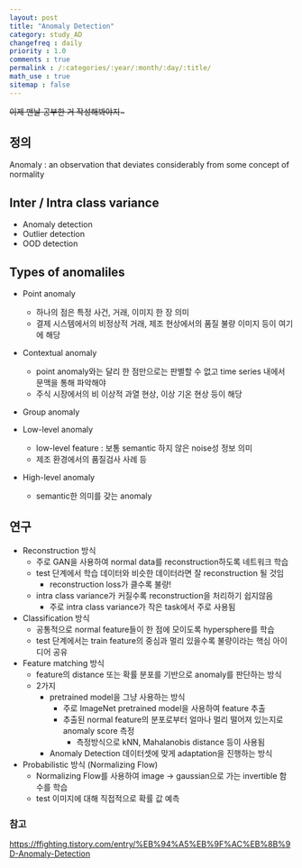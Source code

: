 ```yaml
---
layout: post
title: "Anomaly Detection"
category: study_AD
changefreq : daily
priority : 1.0
comments : true
permalink : /:categories/:year/:month/:day/:title/
math_use : true
sitemap : false
---
```


~~이제 맨날 공부한 거 작성해봐야지~~~



## 정의

Anomaly : an observation that deviates considerably from some concept of normality



## Inter / Intra class variance

- Anomaly detection
- Outlier detection
- OOD detection



## Types of anomaliles

- Point anomaly
  - 하나의 점은 특정 사건, 거래, 이미지 한 장 의미
  - 결제 시스템에서의 비정상적 거래, 제조 현상에서의 품질 불량 이미지 등이 여기에 해당
- Contextual anomaly
  - point anomaly와는 달리 한 점만으로는 판별할 수 없고 time series 내에서 문맥을 통해 파악해야
  - 주식 시장에서의 비 이상적 과열 현상, 이상 기온 현상 등이 해당

- Group anomaly
- Low-level anomaly
  - low-level feature : 보통 semantic 하지 않은 noise성 정보 의미
  - 제조 환경에서의 품질검사 사례 등
- High-level anomaly
  - semantic한 의미를 갖는 anomaly



## 연구

- Reconstruction 방식
  - 주로 GAN을 사용하여 normal data를 reconstruction하도록 네트워크 학습
  - test 단계에서 학습 데이터와 비슷한 데이터라면 잘 reconstruction 될 것임
    - reconstruction loss가 클수록 불량!
  - intra class variance가 커질수록 reconstruction을 처리하기 쉽지않음
    - 주로 intra class variance가 작은 task에서 주로 사용됨
- Classification 방식
  - 공통적으로 normal feature들이 한 점에 모이도록 hypersphere를 학습
  - test 단계에서는 train feature의 중심과 멀리 있을수록 불량이라는 핵심 아이디어 공유
- Feature matching 방식
  - feature의 distance 또는 확률 분포를 기반으로 anomaly를 판단하는 방식
  - 2가지
    - pretrained model을 그냥 사용하는 방식
      - 주로 ImageNet pretrained model을 사용하여 feature 추출
      - 추출된 normal feature의 분포로부터 얼마나 멀리 떨어져 있는지로 anomaly score 측정
        - 측정방식으로 kNN, Mahalanobis distance 등이 사용됨
    - Anomaly Detection 데이터셋에 맞게 adaptation을 진행하는 방식
- Probabilistic 방식 (Normalizing Flow)
  - Normalizing Flow를 사용하여 image → gaussian으로 가는 invertible 함수를 학습
  - test 이미지에 대해 직접적으로 확률 값 예측



### 참고

https://ffighting.tistory.com/entry/%EB%94%A5%EB%9F%AC%EB%8B%9D-Anomaly-Detection

